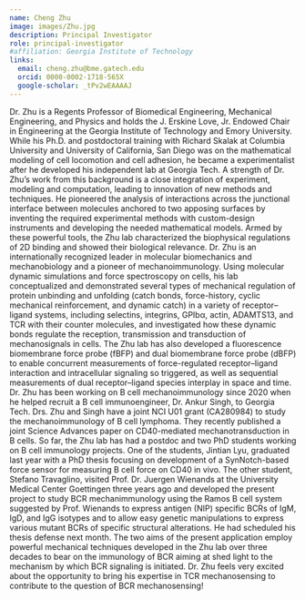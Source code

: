 ```yaml
---
name: Cheng Zhu
image: images/Zhu.jpg
description: Principal Investigator
role: principal-investigator
#affiliation: Georgia Institute of Technology
links:
  email: cheng.zhu@bme.gatech.edu
  orcid: 0000-0002-1718-565X
  google-scholar: _tPv2wEAAAAJ
---
```


Dr. Zhu is a Regents Professor of Biomedical Engineering, Mechanical Engineering, and Physics and holds the J. Erskine Love, Jr. Endowed Chair in Engineering at the Georgia Institute of Technology and Emory University. While his Ph.D. and postdoctoral training with Richard Skalak at Columbia University and University of California, San Diego was on the mathematical modeling of cell locomotion and cell adhesion, he became a experimentalist after he developed his independent lab at Georgia Tech. A strength of Dr. Zhu’s work from this background is a close integration of experiment, modeling and computation, leading to innovation of new methods and techniques. He pioneered the analysis of interactions across the junctional interface between molecules anchored to two apposing surfaces by inventing the required experimental methods with custom-design instruments and developing the needed mathematical models. Armed by these powerful tools, the Zhu lab characterized the biophysical regulations of 2D binding and showed their biological relevance. Dr. Zhu is an internationally recognized leader in molecular biomechanics and mechanobiology and a pioneer of mechanoimmunology. Using molecular dynamic simulations and force spectroscopy on cells, his lab conceptualized and demonstrated several types of mechanical regulation of protein unbinding and unfolding (catch bonds, force-history, cyclic mechanical reinforcement, and dynamic catch) in a variety of receptor–ligand systems, including selectins, integrins, GPIbα, actin, ADAMTS13, and TCR with their counter molecules, and investigated how these dynamic bonds regulate the reception, transmission and transduction of mechanosignals in cells. The Zhu lab has also developed a fluorescence biomembrane force probe (fBFP) and dual biomembrane force probe (dBFP) to enable concurrent measurements of force-regulated receptor–ligand interaction and intracellular signaling so triggered, as well as sequential measurements of dual receptor–ligand species interplay in space and time. Dr. Zhu has been working on B cell mechanoimmunology since 2020 when he helped recruit a B cell immunoengineer, Dr. Ankur Singh, to Georgia Tech. Drs. Zhu and Singh have a joint NCI U01 grant (CA280984) to study the mechanoimmunology of B cell lymphoma. They recently published a joint Science Advances paper on CD40-mediated mechanotransduction in B cells. So far, the Zhu lab has had a postdoc and two PhD students working on B cell immunology projects. One of the students, Jintian Lyu, graduated last year with a PhD thesis focusing on development of a SynNotch-based force sensor for measuring B cell force on CD40 in vivo. The other student, Stefano Travaglino, visited Prof. Dr. Juergen Wienands at the University Medical Center Goettingen three years ago and developed the present project to study BCR mechanimmunology using the Ramos B cell system suggested by Prof. Wienands to express antigen (NIP) specific BCRs of IgM, IgD, and IgG isotypes and to allow easy genetic manipulations to express various mutant BCRs of specific structural alterations. He had scheduled his thesis defense next month. The two aims of the present application employ powerful mechanical techniques developed in the Zhu lab over three decades to bear on the immunology of BCR aiming at shed light to the mechanism by which BCR signaling is initiated. Dr. Zhu feels very excited about the opportunity to bring his expertise in TCR mechanosensing to contribute to the question of BCR mechanosensing!

